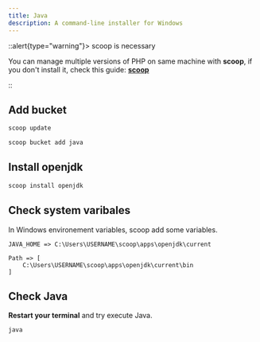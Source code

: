 ```yaml
---
title: Java
description: A command-line installer for Windows
---
```


::alert{type="warning"}> scoop is necessary

You can manage multiple versions of PHP on same machine with **scoop**, if you don't install it, check this guide: [**scoop**](/development/operating-systems/windows/scoop)

::

## Add bucket

```bash
scoop update
```

```bash
scoop bucket add java
```

## Install openjdk

```bash
scoop install openjdk
```

## Check system varibales

In Windows environement variables, scoop add some variables.

```
JAVA_HOME => C:\Users\USERNAME\scoop\apps\openjdk\current
```

```
Path => [
    C:\Users\USERNAME\scoop\apps\openjdk\current\bin
]
```

## Check Java

**Restart your terminal** and try execute Java.

```bash
java
```
